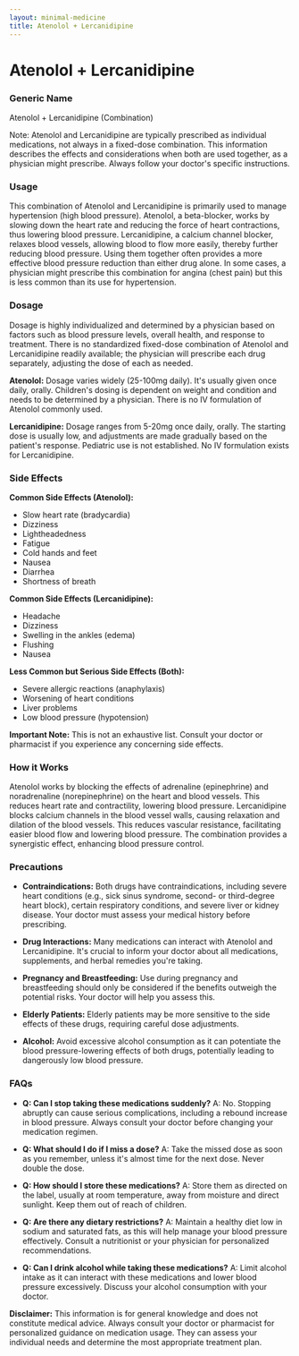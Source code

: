 ```yaml
---
layout: minimal-medicine
title: Atenolol + Lercanidipine
---
```


# Atenolol + Lercanidipine
### Generic Name
Atenolol + Lercanidipine (Combination)


Note:  Atenolol and Lercanidipine are typically prescribed as individual medications, not always in a fixed-dose combination.  This information describes the effects and considerations when both are used together, as a physician might prescribe.  Always follow your doctor's specific instructions.


### Usage

This combination of Atenolol and Lercanidipine is primarily used to manage hypertension (high blood pressure).  Atenolol, a beta-blocker, works by slowing down the heart rate and reducing the force of heart contractions, thus lowering blood pressure. Lercanidipine, a calcium channel blocker, relaxes blood vessels, allowing blood to flow more easily, thereby further reducing blood pressure.  Using them together often provides a more effective blood pressure reduction than either drug alone.  In some cases, a physician might prescribe this combination for angina (chest pain) but this is less common than its use for hypertension.


### Dosage

Dosage is highly individualized and determined by a physician based on factors such as blood pressure levels, overall health, and response to treatment. There is no standardized fixed-dose combination of Atenolol and Lercanidipine readily available; the physician will prescribe each drug separately, adjusting the dose of each as needed.

**Atenolol:** Dosage varies widely (25-100mg daily). It's usually given once daily, orally.  Children's dosing is dependent on weight and condition and needs to be determined by a physician.  There is no IV formulation of Atenolol commonly used.

**Lercanidipine:**  Dosage ranges from 5-20mg once daily, orally.  The starting dose is usually low, and adjustments are made gradually based on the patient's response.  Pediatric use is not established.  No IV formulation exists for Lercanidipine.


### Side Effects

**Common Side Effects (Atenolol):**

* Slow heart rate (bradycardia)
* Dizziness
* Lightheadedness
* Fatigue
* Cold hands and feet
* Nausea
* Diarrhea
* Shortness of breath


**Common Side Effects (Lercanidipine):**

* Headache
* Dizziness
* Swelling in the ankles (edema)
* Flushing
* Nausea


**Less Common but Serious Side Effects (Both):**

* Severe allergic reactions (anaphylaxis)
* Worsening of heart conditions
* Liver problems
* Low blood pressure (hypotension)


**Important Note:** This is not an exhaustive list.  Consult your doctor or pharmacist if you experience any concerning side effects.


### How it Works

Atenolol works by blocking the effects of adrenaline (epinephrine) and noradrenaline (norepinephrine) on the heart and blood vessels. This reduces heart rate and contractility, lowering blood pressure.  Lercanidipine blocks calcium channels in the blood vessel walls, causing relaxation and dilation of the blood vessels. This reduces vascular resistance, facilitating easier blood flow and lowering blood pressure.  The combination provides a synergistic effect, enhancing blood pressure control.


### Precautions

* **Contraindications:**  Both drugs have contraindications, including severe heart conditions (e.g., sick sinus syndrome, second- or third-degree heart block), certain respiratory conditions, and severe liver or kidney disease.  Your doctor must assess your medical history before prescribing.

* **Drug Interactions:**  Many medications can interact with Atenolol and Lercanidipine.  It's crucial to inform your doctor about all medications, supplements, and herbal remedies you're taking.

* **Pregnancy and Breastfeeding:** Use during pregnancy and breastfeeding should only be considered if the benefits outweigh the potential risks. Your doctor will help you assess this.

* **Elderly Patients:**  Elderly patients may be more sensitive to the side effects of these drugs, requiring careful dose adjustments.

* **Alcohol:**  Avoid excessive alcohol consumption as it can potentiate the blood pressure-lowering effects of both drugs, potentially leading to dangerously low blood pressure.

### FAQs

* **Q: Can I stop taking these medications suddenly?** A: No.  Stopping abruptly can cause serious complications, including a rebound increase in blood pressure.  Always consult your doctor before changing your medication regimen.

* **Q: What should I do if I miss a dose?** A: Take the missed dose as soon as you remember, unless it's almost time for the next dose.  Never double the dose.

* **Q: How should I store these medications?** A: Store them as directed on the label, usually at room temperature, away from moisture and direct sunlight.  Keep them out of reach of children.

* **Q: Are there any dietary restrictions?** A: Maintain a healthy diet low in sodium and saturated fats, as this will help manage your blood pressure effectively. Consult a nutritionist or your physician for personalized recommendations.

* **Q: Can I drink alcohol while taking these medications?** A:  Limit alcohol intake as it can interact with these medications and lower blood pressure excessively.  Discuss your alcohol consumption with your doctor.

**Disclaimer:** This information is for general knowledge and does not constitute medical advice.  Always consult your doctor or pharmacist for personalized guidance on medication usage.  They can assess your individual needs and determine the most appropriate treatment plan.
